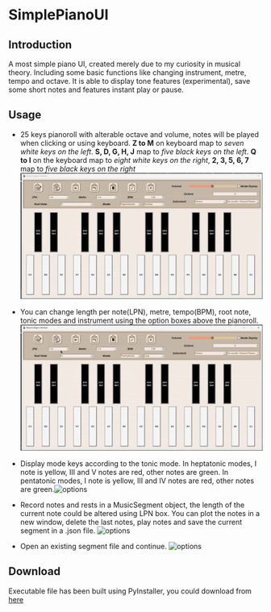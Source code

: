 # SimplePianoUI
## Introduction
A most simple piano UI, created merely due to my curiosity in musical theory. Including some basic functions like changing instrument, metre, tempo and octave. It is able to display tone features (experimental), save some short notes and features instant play or pause.

## Usage

- 25 keys pianoroll with alterable octave and volume, notes will be played when clicking or using keyboard. **Z to M** on keyboard map to _seven white keys on the left_. **S, D, G, H, J** map to _five black keys on the left_. **Q to I** on the keyboard map to _eight white keys on the right_, **2, 3, 5, 6, 7** map to _five black keys on the right_
![pianoroll](/display/gifs/pianoroll.gif) 

- You can change length per note(LPN), metre, tempo(BPM), root note, tonic modes and instrument using the option boxes above the pianoroll.
![options](/display/gifs/options.gif) 

- Display mode keys according to the tonic mode. In heptatonic modes, I note is yellow, III and V notes are red, other notes are green. In pentatonic modes, I note is yellow, III and IV notes are red, other notes are green.![options](/display/gifs/mode_display.gif) 

- Record notes and rests in a MusicSegment object, the length of the current note could be altered using LPN box. You can plot the notes in a new window, delete the last notes, play notes and save the current segment in a .json file.
![options](/display/gifs/new_segment_and_save2.gif) 

- Open an existing segment file and continue.
![options](/display/gifs/open_existing.gif) 

## Download
Executable file has been built using PyInstaller, you could download from [here](https://drive.google.com/open?id=1lDBI-nSwxvPGZ_ELFP2ITWA-TxiOsslX)